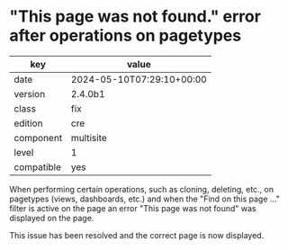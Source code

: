 [//]: # (werk v2)
# "This page was not found." error after operations on pagetypes

key        | value
---------- | ---
date       | 2024-05-10T07:29:10+00:00
version    | 2.4.0b1
class      | fix
edition    | cre
component  | multisite
level      | 1
compatible | yes

When performing certain operations, such as cloning, deleting, etc., on pagetypes
(views, dashboards, etc.) and when the "Find on this page ..." filter is active
on the page an error "This page was not found" was displayed on the page.

This issue has been resolved and the correct page is now displayed.
